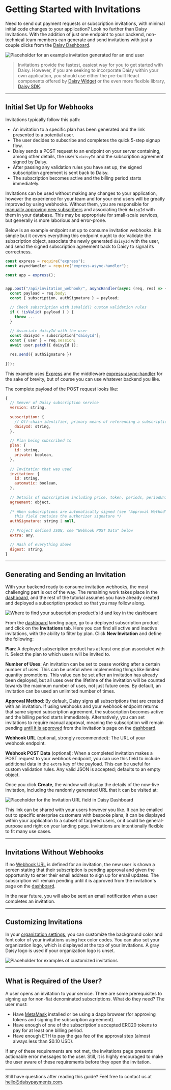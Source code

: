 # Getting Started with Invitations

Need to send out payment requests or subscription invitations, with minimal initial code changes to your application? Look no further than Daisy Invitations. With the addition of just one endpoint to your backend, non-technical team members can generate and send invitations with just a couple clicks from the [Daisy Dashboard](https://app.daisypayments.com). 

<div class="img-container" style="width: 700px">
  <img src="./img/invitation.png" alt="Placeholder for an example invitation generated for an end user" />
</div>

> Invitations provide the fastest, easiest way for you to get started with Daisy. However, if you are seeking to incorporate Daisy within your own application, you should use either the pre-built React components offered by [Daisy Widget](https://docs.daisypayments.com/tutorial-Daisy-Widget.html) or the even more flexible library, [Daisy SDK](https://docs.daisypayments.com/tutorial-Daisy-SDK.html).
---
## <a id="SetUp" class="anchor"></a>Initial Set Up for Webhooks

Invitations typically follow this path:

- An invitation to a specific plan has been generated and the link presented to a potential user.
- The user decides to subscribe and completes the quick 5-step signup flow.
- Daisy sends a POST request to an endpoint on your server containing, among other details, the user's `daisyId` and the subscription agreement signed by Daisy.
- After passing any validation rules you have set up, the signed subscription agreement is sent back to Daisy.
- The subscription becomes active and the billing period starts immediately.

Invitations can be used without making any changes to your application, however the experience for your team and for your end users will be greatly improved by using webhooks. Without them, you are responsible for [manually approving new subscribers](#NoWebhooks) and associating their `daisyId` with them in your database. This may be appropriate for small-scale services, but generally is more laborious and error-prone. 

Below is an example endpoint set up to consume invitation webhooks. It is simple but it covers everything this endpoint ought to do: Validate the subscription object, associate the newly generated `daisyId` with the user, and send the signed subscription agreement back to Daisy to signal its correctness.
```js
const express = require("express");
const asyncHandler = require("express-async-handler");

const app = express();


app.post("/api/invitation_webhook/", asyncHandler(async (req, res) => {
  const payload = req.body;
  const { subscription, authSignature } = payload;

  // Check subscription with isValid() custom validation rules
  if ( !isValid( payload ) ) {
    throw ...
  }
    
  // Associate daisyId with the user
  const daisyId = subscription["daisyId"];
  const { user } = req.session;
  await user.patch({ daisyId });

  res.send({ authSignature })
  
}));
```

This example uses [Express](https://expressjs.com/) and the middleware [express-async-handler](https://www.npmjs.com/package/express-async-handler) for the sake of brevity, but of course you can use whatever backend you like.

The complete payload of the POST request looks like:
```js
{
  // Semver of Daisy subscription service
  version: string,
  
  subscription: {
    // Off-chain identifier, primary means of referencing a subscription
    daisyId: string,
  },
  
  // Plan being subscribed to
  plan: {
    id: string,
    private: boolean,
  },
  
  // Invitation that was used
  invitation: {
    id: string,
    automatic: boolean,
  },
  
  // Details of subscription including price, token, periods, periodUnits, etc.
  agreement: object,
  
  /* When subscriptions are automatically signed (see "Approval Method" below), 
    this field contains the authorizer signature */
  authSignature: string | null, 
  
  // Project defined JSON, see "Webhook POST Data" below
  extra: any,

  // Hash of everything above
  digest: string,
}
```

---
## <a id="GeneratingAndSending" class="anchor"></a>Generating and Sending an Invitation

With your backend ready to consume invitation webhooks, the most challenging part is out of the way. The remaining work takes place in the [dashboard](https://app.daisypayments.com), and the rest of the tutorial assumes you have already created and deployed a subscription product so that you may follow along. 

<div class="img-container" style="width: 700px">
  <img src="./img/invitations_tab.png" alt="Where to find your subscription product's id and key in the dashboard" />
</div>

From the [dashboard](https://app.daisypayments.com) landing page, go to a deployed subscription product and click on the **Invitations** tab. Here you can find all active and inactive invitations, with the ability to filter by plan. Click **New Invitation** and define the following: 

<a id="Plan" class="anchor"></a>**Plan**: A deployed subscription product has at least one plan associated with it. Select the plan to which users will be invited to.

<a id="NumberOfUses" class="anchor"></a>**Number of Uses**: An invitation can be set to cease working after a certain number of uses. This can be useful when implementing things like limited quantity promotions. This value can be set after an invitation has already been deployed, but all uses over the lifetime of the invitation will be counted towards the maximum number of uses, not just future ones. By default, an invitation can be used an unlimited number of times.

<a id="ApprovalMethod" class="anchor"></a>**Approval Method**:  By default, Daisy signs all subscriptions that are created with an invitation. If using webhooks and your webhook endpoint returns that same signed subscription agreement, the subscription becomes active and the billing period starts immediately. Alternatively, you can set invitations to require manual approval, meaning the subscription will remain pending [until it is approved](#NoWebhooks) from the invitation's page on the [dashboard](https://app.daisypayments.com).

<a id="WebhookURL" class="anchor"></a>**Webhook URL** (optional, strongly recommended): The URL of your webhook endpoint. 

<a id="WebhookPostData" class="anchor"></a>**Webhook POST Data** (optional): When a completed invitation makes a POST request to your webhook endpoint, you can use this field to include additional data in the `extra` key of the payload. This can be useful for custom validation rules. Any valid JSON is accepted; defaults to an empty object.

Once you click **Create**, the window will display the details of the now-live invitation, including the randomly generated URL that it can be visited at: 

<div class="img-container" style="width: 466px">
  <img src="./img/invitation_url.png" alt="Placeholder for the Invitation URL field in Daisy Dashboard" />
</div>

This link can be shared with your users however you like. It can be emailed out to specific enterprise customers with bespoke plans, it can be displayed within your application to a subset of targeted users, or it could be general-purpose and right on your landing page. Invitations are intentionally flexible to fit many use cases.

---
## <a id="NoWebhooks" class="anchor"></a>Invitations Without Webhooks

If no [Webhook URL](#WebhookURL) is defined for an invitation, the new user is shown a screen stating that their subscription is pending approval and given the opportunity to enter their email address to sign up for email updates. The subscription will remain pending until it is approved from the invitation's page on the [dashboard](https://app.daisypayments.com).

In the near future, you will also be sent an email notification when a user completes an invitation.

---
## <a id="Customization" class="anchor"></a>Customizing Invitations

In your [organization settings](https://app.daisypayments.com), you can customize the background color and font color of your invitations using hex color codes. You can also set your organization logo, which is displayed at the top of your invitations. A gray Daisy logo is used if your organization logo is unset. 

<div class="img-container" style="width: 900px">
  <img src="./img/customized_invites.png" alt="Placeholder for examples of customized invitations" />
</div>

---
## <a id="UserRequirements" class="anchor"></a>What is Required of the User?

A user opens an invitation to your service. There are some prerequisites to signing up for non-fiat denominated subscriptions. What do they need?  The user must:

- Have [MetaMask](https://metamask.io/) installed or be using a dapp browser (for approving tokens and signing the subscription agreement).
- Have enough of one of the subscription's accepted ERC20 tokens to pay for at least one billing period.
- Have enough ETH to pay the gas fee of the approval step (almost always less than $0.10 USD).

If any of these requirements are not met, the invitations page presents actionable error messages to the user. Still, it is highly encouraged to make the user aware of these requirements before they open the invitation.

---

Still have questions after reading this guide? Feel free to contact us at [hello@daisypayments.com](mailto:hello@daisypayments.com).
